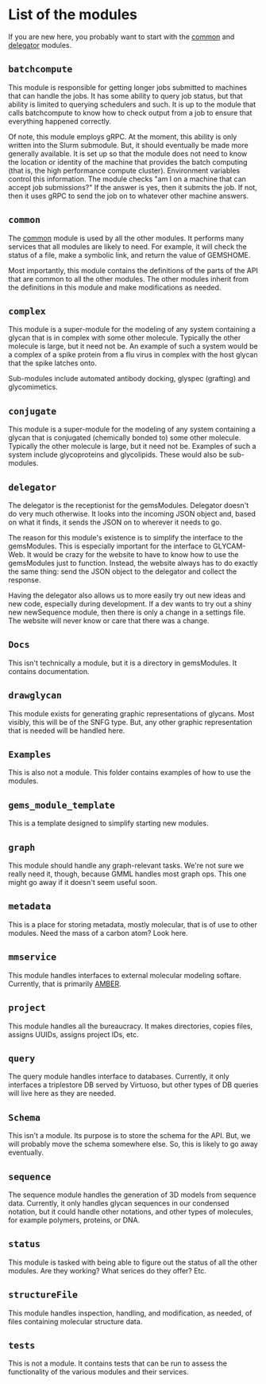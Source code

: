 # List of the modules

If you are new here, you probably want to start with the 
[common](#common) and [delegator](#delegator) modules. 


## `batchcompute`

This module is responsible for getting longer jobs submitted to machines
that can handle the jobs.  It has some ability to query job status, but that
ability is limited to querying schedulers and such.  It is up to the module
that calls batchcompute to know how to check output from a job to ensure that
everything happened correctly.

Of note, this module employs gRPC.  At the moment, this ability is only written
into the Slurm submodule.  But, it should eventually be made more generally 
available.  It is set up so that the module does not need to know the location 
or identity of the machine that provides the batch computing (that is, the high 
performance compute cluster).  Environment variables control this information.
The module checks "am I on a machine that can accept job submissions?"  If the
answer is yes, then it submits the job.  If not, then it uses gRPC to send the
job on to whatever other machine answers.  

## `common`

The [common](#common) module is used by all the other modules.  It performs
many services that all modules are likely to need.  For example, it will check
the status of a file, make a symbolic link, and return the value of GEMSHOME.

Most importantly, this module contains the definitions of the parts of the API
that are common to all the other modules.  The other modules inherit from the
definitions in this module and make modifications as needed.

## `complex`

This module is a super-module for the modeling of any system containing a
glycan that is in complex with some other molecule.  Typically the other
molecule is large, but it need not be.  An example of such a system would 
be a complex of a spike protein from a flu virus in complex with the host
glycan that the spike latches onto.

Sub-modules include automated antibody docking, glyspec (grafting) and
glycomimetics.

## `conjugate`

This module is a super-module for the modeling of any system containing a
glycan that is conjugated (chemically bonded to) some other molecule.  
Typically the other molecule is large, but it need not be.  Examples of 
such a system include glycoproteins and glycolipids. These would also be
sub-modules.

## `delegator`

The delegator is the receptionist for the gemsModules.  Delegator doesn't 
do very much otherwise.  It looks into the incoming JSON object and, based
on what it finds, it sends the JSON on to wherever it needs to go.

The reason for this module's existence is to simplify the interface to
the gemsModules.  This is especially important for the interface to 
GLYCAM-Web.  It would be crazy for the website to have to know how to use
the gemsModules just to function.  Instead, the website always has to 
do exactly the same thing:  send the JSON object to the delegator and
collect the response.

Having the delegator also allows us to more easily try out new ideas and
new code, especially during development.  If a dev wants to try out a
shiny new newSequence module, then there is only a change in a settings
file.  The website will never know or care that there was a change.

## `Docs`

This isn't technically a module, but it is a directory in gemsModules.
It contains documentation.

## `drawglycan`

This module exists for generating graphic representations of glycans. 
Most visibly, this will be of the SNFG type.  But, any other graphic
representation that is needed will be handled here.

## `Examples`

This is also not a module.  This folder contains examples of how to 
use the modules.

## `gems_module_template`

This is a template designed to simplify starting new modules.  

## `graph`

This module should handle any graph-relevant tasks.  We're not sure we
really need it, though, because GMML handles most graph ops.  This one
might go away if it doesn't seem useful soon.

## `metadata`

This is a place for storing metadata, mostly molecular, that is of use to
other modules.  Need the mass of a carbon atom?  Look here.

## `mmservice`

This module handles interfaces to external molecular modeling softare.
Currently, that is primarily [AMBER](https://ambermd.org).   

## `project`

This module handles all the bureaucracy.  It makes directories, copies 
files, assigns UUIDs, assigns project IDs, etc.

## `query`

The query module handles interface to databases.  Currently, it only 
interfaces a triplestore DB served by Virtuoso, but other types of DB
queries will live here as they are needed.

## `Schema`

This isn't a module.  Its purpose is to store the schema for the API.  But,
we will probably move the schema somewhere else.  So, this is likely to 
go away eventually.

## `sequence`

The sequence module handles the generation of 3D models from sequence data.
Currently, it only handles glycan sequences in our condensed notation, but
it could handle other notations, and other types of molecules, for example
polymers, proteins, or DNA.

## `status`

This module is tasked with being able to figure out the status of all the 
other modules.  Are they working?  What serices do they offer?  Etc.

## `structureFile`

This module handles inspection, handling, and modification, as needed, of 
files containing molecular structure data.  

## `tests`

This is not a module.  It contains tests that can be run to assess the 
functionality of the various modules and their services.
